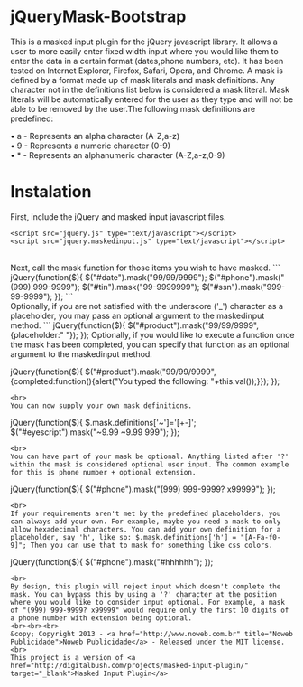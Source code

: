 jQueryMask-Bootstrap
====================

This is a masked input plugin for the jQuery javascript library. It allows a user to more easily enter fixed width input where you would like them to enter the data in a certain format (dates,phone numbers, etc). It has been tested on Internet Explorer, Firefox, Safari, Opera, and Chrome. A mask is defined by a format made up of mask literals and mask definitions. Any character not in the definitions list below is considered a mask literal. Mask literals will be automatically entered for the user as they type and will not be able to be removed by the user.The following mask definitions are predefined:

• a - Represents an alpha character (A-Z,a-z)<br>
• 9 - Represents a numeric character (0-9) <br>
• * - Represents an alphanumeric character (A-Z,a-z,0-9)<br>

Instalation
====================

First, include the jQuery and masked input javascript files.
```
<script src="jquery.js" type="text/javascript"></script>
<script src="jquery.maskedinput.js" type="text/javascript"></script>
```
<br>
Next, call the mask function for those items you wish to have masked.
```
jQuery(function($){
   $("#date").mask("99/99/9999");
   $("#phone").mask("(999) 999-9999");
   $("#tin").mask("99-9999999");
   $("#ssn").mask("999-99-9999");
});
```
<br>
Optionally, if you are not satisfied with the underscore ('_') character as a placeholder, you may pass an optional argument to the maskedinput method.
```
jQuery(function($){
   $("#product").mask("99/99/9999",{placeholder:" "});
});
Optionally, if you would like to execute a function once the mask has been completed, you can specify that function as an optional argument to the maskedinput method.

jQuery(function($){
   $("#product").mask("99/99/9999",{completed:function(){alert("You typed the following: "+this.val());}});
});
```
<br>
You can now supply your own mask definitions.
```
jQuery(function($){
   $.mask.definitions['~']='[+-]';
   $("#eyescript").mask("~9.99 ~9.99 999");
});
```
<br>
You can have part of your mask be optional. Anything listed after '?' within the mask is considered optional user input. The common example for this is phone number + optional extension.
```
jQuery(function($){
   $("#phone").mask("(999) 999-9999? x99999");
});
```
<br>
If your requirements aren't met by the predefined placeholders, you can always add your own. For example, maybe you need a mask to only allow hexadecimal characters. You can add your own definition for a placeholder, say 'h', like so: $.mask.definitions['h'] = "[A-Fa-f0-9]"; Then you can use that to mask for something like css colors.

```
jQuery(function($){
   $("#phone").mask("#hhhhhh");
});
```
<br>
By design, this plugin will reject input which doesn't complete the mask. You can bypass this by using a '?' character at the position where you would like to consider input optional. For example, a mask of "(999) 999-9999? x99999" would require only the first 10 digits of a phone number with extension being optional.
<br><br><br>
&copy; Copyright 2013 - <a href="http://www.noweb.com.br" title="Noweb Publicidade">Noweb Publicidade</a> - Released under the MIT license.
<br>
This project is a version of <a href="http://digitalbush.com/projects/masked-input-plugin/" target="_blank">Masked Input Plugin</a>
